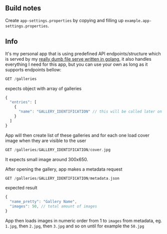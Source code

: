 ## Build notes
Create `app-settings.properties` by copying and filling up `example.app-settings.properties`.

## Info

It's my personal app that is using predefined API endpoints/structure 
which is served by my [really dumb file serve written in golang](https://github.com/FluffyDiscord/go-simple-file-serve), it also handles everything I need for this app, 
but you can use your own as long as it supports endpoints bellow:

```kotlin
GET /galleries
```
expects object with array of galleries
```ts
{
  "entries": [
    {
      "name": "GALLERY_IDENTIFICATION" // this will be called later on 
    }
  ]
}
```

App will then create list of these galleries and for each one load cover image when they are visible to the user
```kotlin
GET /galleries/GALLERY_IDENTIFICATION/cover.jpg
```
It expects small image around 300x650.

After opening the gallery, app makes a metadata request
```kotlin
GET /galleries/GALLERY_IDENTIFICATION/metadata.json
```
expected result
```ts
{
  "name_pretty": "Gallery Name", 
  "images": 50, // total amount of images 
}
```
App then loads images in numeric order from 1 to `images` from metadata, eg. `1.jpg`, then `2.jpg`, then `3.jpg` and so on until for example the `50.jpg`
